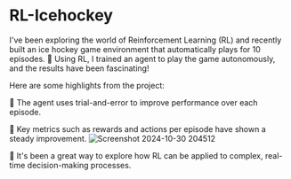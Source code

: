 # RL-Icehockey

I've been exploring the world of Reinforcement Learning (RL) and recently built an ice hockey game environment that automatically plays for 10 episodes. 🏒 Using RL, I trained an agent to play the game autonomously, and the results have been fascinating!

Here are some highlights from the project:

🤖 The agent uses trial-and-error to improve performance over each episode.

🎯 Key metrics such as rewards and actions per episode have shown a steady improvement.
![Screenshot 2024-10-30 204512](https://github.com/user-attachments/assets/ccf91788-9482-4f8a-a92a-c8a993884024)

🧠 It's been a great way to explore how RL can be applied to complex, real-time decision-making processes.
